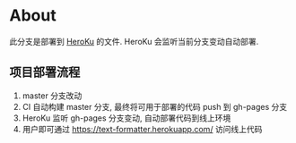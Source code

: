 # About

此分支是部署到 [HeroKu](https://www.heroku.com/) 的文件. HeroKu 会监听当前分支变动自动部署.

## 项目部署流程

1. master 分支改动
2. CI 自动构建 master 分支, 最终将可用于部署的代码 push 到 gh-pages 分支
3. HeroKu 监听 gh-pages 分支变动, 自动部署代码到线上环境
4. 用户即可通过 https://text-formatter.herokuapp.com/ 访问线上代码
